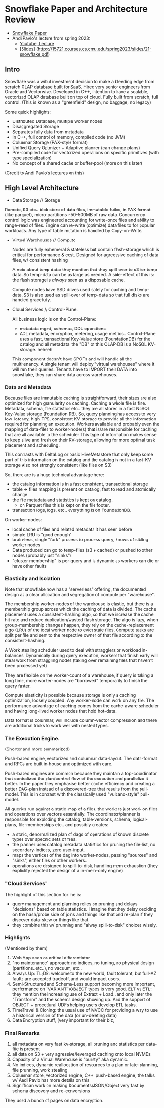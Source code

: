 # Snowflake Paper and Architecture Review

- [Snowflake Paper](https://www.snowflake.com/wp-content/uploads/2019/06/Snowflake_SIGMOD.pdf)
- Andi Pavlo's lecture from spring 2023:
  - [Youtube, Lecture](https://www.youtube.com/watch?v=bveqnSk15JQ)
  - [Slides] (https://15721.courses.cs.cmu.edu/spring2023/slides/21-snowflake.pdf)
    
## Intro

Snowflake was a wilful investment decision to make a bleeding edge from scratch OLAP database built for SaaS.
Hired very senior engineers from Oracle and Vectorwise.
Developed in C++, intention to have a scalable, vectorized OLAP database built on top of cloud.
Fully built from scratch, full control. (This is known as a "greenfield" design, no baggage, no legacy)

Some quick highlights:
- Distributed Database, multiple worker nodes
- Disaggregated Storage
- Separates fully data from metadata
- In C++, full control of memory, compiled code (no JVM)
- Columnar Storage (PAX-style format)
- Unified Query Optmizer + Adaptive planner (can change plans)
- Pre-compiled code for vectorized operations on specific primitives (with type specialization)
- No concept of a shared cache or buffer-pool (more on this later)

(Credit to Andi Pavlo's lectures on this)


## High Level Architecture

- Data Storage // Storage
  
 Remote, S3 etc.. blob store of data files, immutable fuiles, in PAX format (like parquet), micro-partitions ~50-500MB of raw data.
 Concurrency control logic was engineered accounting for write-once files and ability to range-read of files.
 Engine can re-write (optimize) data files to for popular workloads.
 Any type of table mutation is handled by Copy-on-Write.

- Virtual Warehouses // Compute

  Nodes are fully ephemeral & stateless but contain flash-storage which is critical for performance & cost.
  Designed for agreessive caching of data files, w/ consistent hashing
  
  A note about temp data: they mention that they spill-over to s3 for temp-data. So temp-data can be as large as needed.
  A side-effect of this is: the flash storage is *always* seen as a disposable cache.

  Compute nodes have SSD drives used solely for caching and temp-data. S3 is also used as spill-over of temp-data so that full disks are handled gracefully.


- Cloud Services // Control-Plane.

  All business logic is on the Control-Plane:
   - metadata mgmt, schemas, DDL operations
   - ACL metadata, encryption, metering, usage metrics..
  Control-Plane uses a fast, transactional Key-Value store (FoundationDB) for the catalog and all metadata. the "DB" of this OLAP-DB is a NoSQL KV-storage. heheeh

  This component doesn't have SPOFs and will handle all the multitenancy.
  A single tenant will deploy  "virtual warehouses" where it will run their queries.
  Tenants have to IMPORT their DATA into snowflake, they can share data across warehouses.

  

### Data and Metadata

Because files are immutable caching is straightforward, their sizes are also optimized for high granularity on caching. Caching a whole file is fine.
Metadata, schema, file statistics etc.. they are all stored in a fast NoSQL Key-Value storage (Foundation DB).
So, query planning has access to very low-latency, high-TPS, consistent KV-storage to provide all the information required for planning an execution.
Workers available and probably even the mapping of data-files to worker-node(s) that is/are responsible for caching that are all available to the scheduler
This type of information makes sense to keep alive and fresh on their KV-storage, allowing for more optimal task placement and scheduling.

This contrasts with DeltaLog or basic HiveMetastore that only keep some part of this information on the catalog and the catalog is not in a fast-KV storage
Also not strongly consistent (like files on S3)

So, there are is a huge technical advantage here:
- the catalog information is in a fast consistent, transactional storage
- table -> files mapping is present on catalog, fast to read and atomically change
- the file metadata and statistics is kept on catalog.
  - on Parquet files this is kept on the file footer.
- transaction logs, logs, etc.. everything is on FoundationDB.

On worker-nodes:
- local cache of files and related metadata it has seen before
- simple LRU is "good enough"
- brain-less, single "fork" process to process query, knows of sibling worker nodes
- Data produced can go to temp-files (s3 + cached) or pushed to other nodes (probably just "sinks")
- "cluster membership" is per-query and is dynamic as workers can die or have other faults.


### Elasticity and Isolation

Note that snowflake now has a "serverless" offering, the documented design as a clear allocation and segregation of compute per "warehouse".

The membership worker-nodes of the warehouse is elastic, but there is a membership group across which the caching of data is divided.
The cache placement uses a consistent-hashing algo, so that we increase the cache hit rate and reduce duplication/wasted flash storage.
The algo is lazy, when group-membership changes happen, they rely on the cache-replacement algo (LRU) of the local worker node to evict stale files.
Compute tasks are split per file and sent to the respective owner of that file according to the consistent-hashing.

A Work stealing scheduler used to deal with stragglers or workload in-balances. Dynamically during query execution, workers that finish early will steal work from straggling nodes (taking over remaining files that haven't been processed yet)

They are flexible on the worker-count of a warehouse, if query is taking a long time, more worker-nodes are "borrowed" temporarily to finish the query faster.

Compute elasticity is possible because storage is only a caching optimization, loosely coupled. Any worker-node can work on any file.
The performance advantage of caching comes from the cache-aware scheduler and having long-lived worker nodes that hold hot-data.



Data format is columnar, will include column-vector compression and there are additional tricks to work well with nested types.

### The Execution Engine.

(Shorter and more summarized)

Push-based engine, vectorized and columnar data-layout.
The data-format and RPCs are built in-house and optimized with care.

Push-based engines are common because they maintain a top-coordinator that centralized the plan/control-flow of the execution and parallelize it better.
In the paper they emphasise better cache efficiency and creating a better DAG-plan instead of a discovered-tree that results from the pull-model.
This is in contrast with the classically used "vulcano-style" pull-model.

All queries run against a static-map of a files. the workers just work on files and operations over vectors essentially.
The coordinator/planner is responsible for exploding the catalog, table-versions, schema, logical-plans, file-memberships etc.. and possibly creates:
- a static, denormalized plan of dags of operations of known discrete types over specific sets of files.
- the planner uses catalog metadata statistics for pruning the file-list, no secondary-indices, zero user-input.
- maps the vertices of the dag into worker-nodes, passing "sources" and "sinks", either files or other workers..
- operations are designed to spill-to-disk, handling mem exhaustion (they expliclity rejected the design of a in-mem-only engine)



### "Cloud Services"

The highlight of this section for me is:
- query management and planning relies on pruning and delays "decisions" based on table statistics.
  I imagine that they delay deciding on the hash/probe side of joins and things like that and re-plan
  if they discover data-skew or things like that.
- they combine this w/ prunning and "alway spill-to-disk" choices wisely.

### Highlights

(Mentioned by them)
1. Web App seen as critical differentiator
2. "no maintenance" approach: no indices, no tuning, no physical design (partitions..etc..), no vacuum, etc..
3. Always Up: TL;DR: welcome to the new world, fault tolerant, but full-AZ faults are accepted tradeoff, and would impact users.
3. Semi-Structured and Schema-Less support becoming more important, performance on "VARIANT"/OBJECT types is very good. ELT vs ETL: they mention the increasing use of Extract + Load.. and only later the "Transform" and the schema design showing up. And the support of OBJECT + procedural UDFs helping users develop ETL tasks.
4. TimeTravel & Cloning: the usual use of MVCC for providing a way to use a historical version of the data (or un-deleting data)
5. Data Encryption stuff, (very important for their biz, 

### Final Remarks

1. all metadata on very fast kv-storage, all pruning and statistics per data-file is present
2. all data on S3 + very agressive/leveraged caching onto local NVMEs
3. Capacity of a Virtual Warehouse is "bursty" aka dynamic.
4. No indices, dynamic reallocation of resources to a plan or late-planning, file prunning, work stealing
5. Columnar store, vectorized engine, C++,  push-based engine, the talks w/ Andi Pavlo has more details on this
6. Signiffican work on making Documents/JSON/Object very fast by schema discovery and re-conversions

They used a bunch of pages on data encryption.


